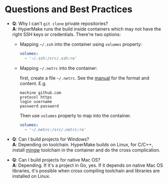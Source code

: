 # Questions and Best Practices

- **Q**: Why I can't `git clone` private repositories?<br>
  **A**: HyperMake runs the build inside containers which may not have the right
  SSH keys or credentials. There're two options:

  - Mapping `~/.ssh` into the container using `volumes` property:

    ```yaml
    volumes:
      - '~/.ssh:/src/.ssh:ro'
    ```
  - Mapping `~/.netrc` into the container:

    first, create a file `~/.netrc`. See the
    [manual](https://www.gnu.org/software/inetutils/manual/html_node/The-_002enetrc-file.html)
    for the format and content. E.g.

    ```
    machine github.com
    protocol https
    login username
    password password
    ```

    Then use `volumes` property to map into the container.

    ```yaml
    volumes:
      - '~/.netrc:/src/.netrc:ro'
    ```

- **Q**: Can I build projects for Windows?<br>
  **A**: Depending on toolchain. HyperMake builds on Linux, for C/C++,
 install [mingw](http://www.mingw.org) toolchain in the container and do
 the cross complication.

- **Q**: Can I build projects for native Mac OS?<br>
  **A**: Depending. If it's a project in Go, yes. If it depends on native Mac OS
  libraries, it's possible when cross compiling toolchain and libraries are
  installed on Linux.
